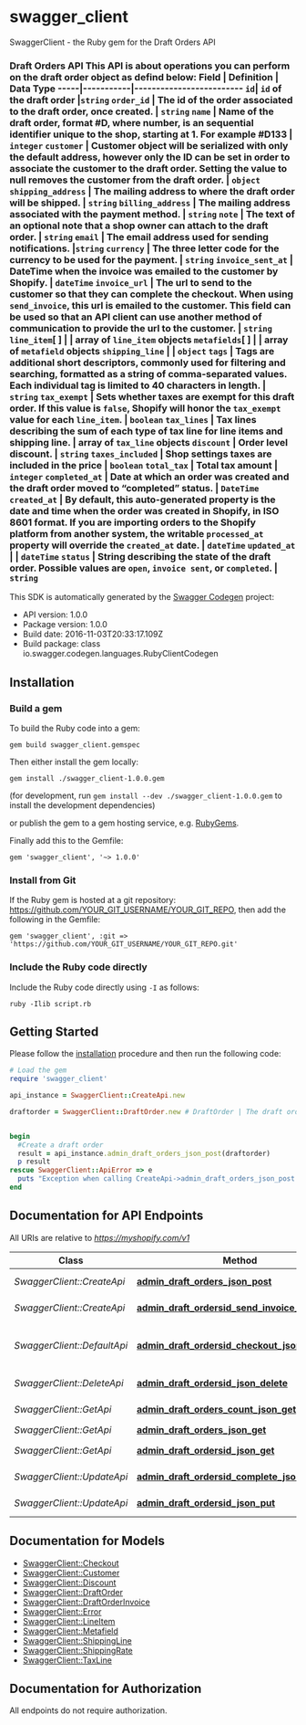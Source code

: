 # swagger_client

SwaggerClient - the Ruby gem for the Draft Orders API

### Draft Orders API       This API is about operations you can perform on the draft order object as defind below:  Field | Definition | Data Type   -----|-----------|-------------------------   `id`| `id` of the draft order |`string`   `order_id`  | The id of the order associated to the draft order, once created. | `string`           `name` | Name of the draft order, format #D<number>, where number, is an sequential identifier unique to the shop, starting at 1. For example #D133 | `integer`   `customer` | Customer object will be serialized with only the default address, however only the ID can be set in order to associate the customer to the draft order. Setting the value to null removes the customer from the draft order. | `object`   `shipping_address` | The mailing address to where the draft order will be shipped. | `string`   `billing_address` | The mailing address associated with the payment method. | `string`   `note` | The text of an optional note that a shop owner can attach to the draft order. | `string`   `email` | The email address used for sending notifications. |`string`   `currency` | The three letter code for the currency to be used for the payment. | `string`   `invoice_sent_at` | DateTime when the invoice was emailed to the customer by Shopify. | `dateTime`   `invoice_url` | The url to send to the customer so that they can complete the checkout.  When using `send_invoice`, this url is emailed to the customer. This field can be used so that an API client can use another method of communication to provide the url to the customer. | `string`   `line_item`[ ] | | array of `line_item` objects   `metafields`[ ] | | array of `metafield` objects   `shipping_line` | | `object`   `tags` | Tags are additional short descriptors, commonly used for filtering and searching, formatted as a string of comma-separated values. Each individual tag is limited to 40 characters in length. | `string`   `tax_exempt` | Sets whether taxes are exempt for this draft order. If this value is `false`, Shopify will honor the `tax_exempt` value for each `line_item`. | `boolean`   `tax_lines` | Tax lines describing the sum of each type of tax line for line items and shipping line. | array of `tax_line` objects   `discount` | Order level discount. | `string`   `taxes_included` | Shop settings taxes are included in the price | `boolean`   `total_tax` | Total tax amount | `integer`   `completed_at` | Date at which an order was created and the draft order moved to “completed” status. | `DateTime`   `created_at` | By default, this auto-generated property is the date and time when the order was created in Shopify, in ISO 8601 format. If you are importing orders to the Shopify platform from another system, the writable `processed_at` property will override the `created_at` date. | `dateTime`   `updated_at` | | `dateTime`   `status` | String describing the state of the draft order. Possible values are `open`, `invoice sent`, or `completed`. | `string`       

This SDK is automatically generated by the [Swagger Codegen](https://github.com/swagger-api/swagger-codegen) project:

- API version: 1.0.0
- Package version: 1.0.0
- Build date: 2016-11-03T20:33:17.109Z
- Build package: class io.swagger.codegen.languages.RubyClientCodegen

## Installation

### Build a gem

To build the Ruby code into a gem:

```shell
gem build swagger_client.gemspec
```

Then either install the gem locally:

```shell
gem install ./swagger_client-1.0.0.gem
```
(for development, run `gem install --dev ./swagger_client-1.0.0.gem` to install the development dependencies)

or publish the gem to a gem hosting service, e.g. [RubyGems](https://rubygems.org/).

Finally add this to the Gemfile:

    gem 'swagger_client', '~> 1.0.0'

### Install from Git

If the Ruby gem is hosted at a git repository: https://github.com/YOUR_GIT_USERNAME/YOUR_GIT_REPO, then add the following in the Gemfile:

    gem 'swagger_client', :git => 'https://github.com/YOUR_GIT_USERNAME/YOUR_GIT_REPO.git'

### Include the Ruby code directly

Include the Ruby code directly using `-I` as follows:

```shell
ruby -Ilib script.rb
```

## Getting Started

Please follow the [installation](#installation) procedure and then run the following code:
```ruby
# Load the gem
require 'swagger_client'

api_instance = SwaggerClient::CreateApi.new

draftorder = SwaggerClient::DraftOrder.new # DraftOrder | The draft order to create.


begin
  #Create a draft order
  result = api_instance.admin_draft_orders_json_post(draftorder)
  p result
rescue SwaggerClient::ApiError => e
  puts "Exception when calling CreateApi->admin_draft_orders_json_post: #{e}"
end

```

## Documentation for API Endpoints

All URIs are relative to *https://myshopify.com/v1*

Class | Method | HTTP request | Description
------------ | ------------- | ------------- | -------------
*SwaggerClient::CreateApi* | [**admin_draft_orders_json_post**](docs/CreateApi.md#admin_draft_orders_json_post) | **POST** /admin/draft_orders.json | Create a draft order
*SwaggerClient::CreateApi* | [**admin_draft_ordersid_send_invoice_json_post**](docs/CreateApi.md#admin_draft_ordersid_send_invoice_json_post) | **POST** /admin/draft_orders/#{id}/send_invoice.json | Send an invoice
*SwaggerClient::DefaultApi* | [**admin_draft_ordersid_checkout_json_post**](docs/DefaultApi.md#admin_draft_ordersid_checkout_json_post) | **POST** /admin/draft_orders/#{id}/checkout.json | Create or retrieve existing checkout
*SwaggerClient::DeleteApi* | [**admin_draft_ordersid_json_delete**](docs/DeleteApi.md#admin_draft_ordersid_json_delete) | **DELETE** /admin/draft_orders/#{id}.json | 
*SwaggerClient::GetApi* | [**admin_draft_orders_count_json_get**](docs/GetApi.md#admin_draft_orders_count_json_get) | **GET** /admin/draft_orders/count.json | 
*SwaggerClient::GetApi* | [**admin_draft_orders_json_get**](docs/GetApi.md#admin_draft_orders_json_get) | **GET** /admin/draft_orders.json | 
*SwaggerClient::GetApi* | [**admin_draft_ordersid_json_get**](docs/GetApi.md#admin_draft_ordersid_json_get) | **GET** /admin/draft_orders/#{id}.json | 
*SwaggerClient::UpdateApi* | [**admin_draft_ordersid_complete_json_put**](docs/UpdateApi.md#admin_draft_ordersid_complete_json_put) | **PUT** /admin/draft_orders/#{id}/complete.json | 
*SwaggerClient::UpdateApi* | [**admin_draft_ordersid_json_put**](docs/UpdateApi.md#admin_draft_ordersid_json_put) | **PUT** /admin/draft_orders/#{id}.json | Modify draft order


## Documentation for Models

 - [SwaggerClient::Checkout](docs/Checkout.md)
 - [SwaggerClient::Customer](docs/Customer.md)
 - [SwaggerClient::Discount](docs/Discount.md)
 - [SwaggerClient::DraftOrder](docs/DraftOrder.md)
 - [SwaggerClient::DraftOrderInvoice](docs/DraftOrderInvoice.md)
 - [SwaggerClient::Error](docs/Error.md)
 - [SwaggerClient::LineItem](docs/LineItem.md)
 - [SwaggerClient::Metafield](docs/Metafield.md)
 - [SwaggerClient::ShippingLine](docs/ShippingLine.md)
 - [SwaggerClient::ShippingRate](docs/ShippingRate.md)
 - [SwaggerClient::TaxLine](docs/TaxLine.md)


## Documentation for Authorization

 All endpoints do not require authorization.

